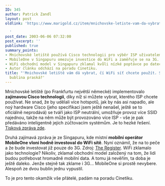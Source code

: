 ```yaml
---
ID: 345
author: Patrick Zandl
layout: post
oldlink: 'https://www.marigold.cz/item/mnichovske-letiste-vam-da-vybrat-ci-wifi-sit-chcete-pouzit-singapur-wifi-bublina-praska

  '
post_date: 2003-06-06 07:32:00
post_excerpt: ''
published: true
summary_points:
- Mnichovské letiště používá Cisco technologii pro výběr ISP uživatelem.
- MobileOne v Singapuru omezuje investice do WiFi a zaměřuje se na 3G.
- WiFi obchodní model v Singapuru zklamal kvůli nízké poptávce po datech.
- Autor článku odchází na poradu Cinetiku.
title: "'Mnichovské letiště vám dá vybrat, čí WiFi síť chcete použít. Singapur: WiFi"
  bublina praská?'
---
```


<p>
Mnichovské letiště (po Frankfurtu největší německé) implementovalo <STRONG>zajímavou Cisco technologii</STRONG>, díky níž si můžete vybrat, kterého ISP chcete používat. Ne snad, že by udělali více hotspotů, jak by nás asi napadlo, ale noý hardware Cisco (jeho specifikaci jsem ještě nenašel, ještě se to oficiálně neprodává) se tváří jako ISP neutrální, umožňuje provoz více SSID najednou, takže na něm může být provozováno více ISP - vše je pak předáváno inteligentně jejich zúčtovacím systémům. Je to hezké řešení. <A href="http://www.wirelessdevnet.com/news/2003/156/news6.html" target=_blank>Tisková zpráva zde</A>.</p>

<p>
Druhá zajímavá zpráva je ze Singapuru, kde místní <STRONG>mobilní operátor MobileOne vloni hodně investoval do WiFi sítě</STRONG>. Nyní oznámil, že na to peče a že bude investovat již pouze do 3G. Zdroj: <A href="http://www.theregister.co.uk/content/69/31049.html" target=_blank>The Register</A>. WiFi zklamalo jako technologie? Nikoliv, zklamal obchodní model založený na tom, že lidi budou potřebovat hromadně mobilní data. A tomu já nevěřím, ta doba je ještě daleko. Jenže stejně tak zklame i 3G... MobileOne si prostě nevybere. Alespoň ze dvou bublin jednu vypustil.</p>

<p>
To je pro tento okamžik vše přátelé, padám na poradu Cinetiku. </p>